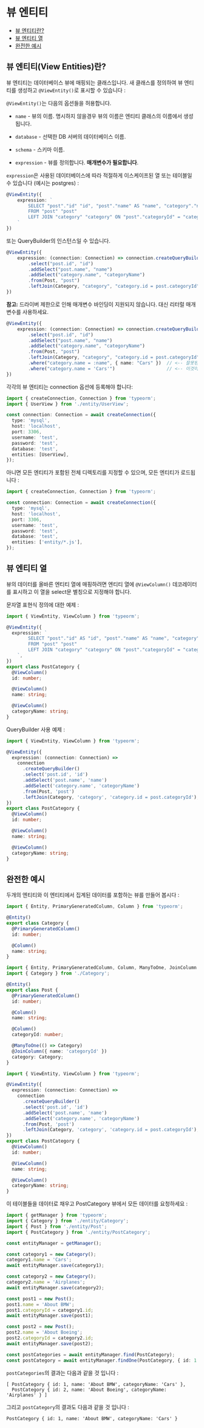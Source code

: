 # 뷰 엔티티

- [뷰 엔티티란?](<#뷰-엔티티(View-Entities)란>)
- [뷰 엔티티 열](#view-entity-columns)
- [완전한 예시](#완전한-예시)

## 뷰 엔티티(View Entities)란?

뷰 엔티티는 데이터베이스 뷰에 매핑되는 클래스입니다. 새 클래스를 정의하여 뷰 엔티티를 생성하고 `@ViewEntity()`로 표시할 수 있습니다 :

`@ViewEntity()`는 다음의 옵션들을 허용합니다.

- `name` - 뷰의 이름. 명시하지 않을경우 뷰의 이름은 엔티티 클래스의 이름에서 생성됩니다.

- `database` - 선택한 DB 서버의 데이터베이스 이름.

- `schema` - 스키마 이름.

- `expression` - 뷰를 정의합니다. **매개변수가 필요합니다**.

`expression`은 사용된 데이터베이스에 따라 적절하게 이스케이프된 열 또는 테이블일 수 있습니다 (예시는 postgres) :

```typescript
@ViewEntity({
    expression: `
        SELECT "post"."id" "id", "post"."name" AS "name", "category"."name" AS "categoryName"
        FROM "post" "post"
        LEFT JOIN "category" "category" ON "post"."categoryId" = "category"."id"
    `
})
```

또는 QueryBuilder의 인스턴스일 수 있습니다.

```typescript
@ViewEntity({
    expression: (connection: Connection) => connection.createQueryBuilder()
        .select("post.id", "id")
        .addSelect("post.name", "name")
        .addSelect("category.name", "categoryName")
        .from(Post, "post")
        .leftJoin(Category, "category", "category.id = post.categoryId")
})
```

**참고:** 드라이버 제한으로 인해 매개변수 바인딩이 지원되지 않습니다. 대신 리터럴 매개변수를 사용하세요.

```typescript
@ViewEntity({
    expression: (connection: Connection) => connection.createQueryBuilder()
        .select("post.id", "id")
        .addSelect("post.name", "name")
        .addSelect("category.name", "categoryName")
        .from(Post, "post")
        .leftJoin(Category, "category", "category.id = post.categoryId")
        .where("category.name = :name", { name: "Cars" })  // <-- 잘못된 방식입니다
        .where("category.name = 'Cars'")                   // <-- 이것이 옳은 방식입니다
})
```

각각의 뷰 엔티티는 connection 옵션에 등록해야 합니다:

```typescript
import { createConnection, Connection } from 'typeorm';
import { UserView } from './entity/UserView';

const connection: Connection = await createConnection({
  type: 'mysql',
  host: 'localhost',
  port: 3306,
  username: 'test',
  password: 'test',
  database: 'test',
  entities: [UserView],
});
```

아니면 모든 엔티티가 포함된 전체 디렉토리를 지정할 수 있으며, 모든 엔티티가 로드됩니다 :

```typescript
import { createConnection, Connection } from 'typeorm';

const connection: Connection = await createConnection({
  type: 'mysql',
  host: 'localhost',
  port: 3306,
  username: 'test',
  password: 'test',
  database: 'test',
  entities: ['entity/*.js'],
});
```

## 뷰 엔티티 열

뷰의 데이터를 올바른 엔티티 열에 매핑하려면 엔티티 열에 `@ViewColumn()` 데코레이터를 표시하고 이 열을 select문 별칭으로 지정해야 합니다.

문자열 표현식 정의에 대한 예제 :

```typescript
import { ViewEntity, ViewColumn } from 'typeorm';

@ViewEntity({
  expression: `
        SELECT "post"."id" AS "id", "post"."name" AS "name", "category"."name" AS "categoryName"
        FROM "post" "post"
        LEFT JOIN "category" "category" ON "post"."categoryId" = "category"."id"
    `,
})
export class PostCategory {
  @ViewColumn()
  id: number;

  @ViewColumn()
  name: string;

  @ViewColumn()
  categoryName: string;
}
```

QueryBuilder 사용 예제 :

```typescript
import { ViewEntity, ViewColumn } from 'typeorm';

@ViewEntity({
  expression: (connection: Connection) =>
    connection
      .createQueryBuilder()
      .select('post.id', 'id')
      .addSelect('post.name', 'name')
      .addSelect('category.name', 'categoryName')
      .from(Post, 'post')
      .leftJoin(Category, 'category', 'category.id = post.categoryId'),
})
export class PostCategory {
  @ViewColumn()
  id: number;

  @ViewColumn()
  name: string;

  @ViewColumn()
  categoryName: string;
}
```

## 완전한 예시

두개의 엔티티와 이 엔티티에서 집계된 데이터를 포함하는 뷰를 만들어 봅시다 :

```typescript
import { Entity, PrimaryGeneratedColumn, Column } from 'typeorm';

@Entity()
export class Category {
  @PrimaryGeneratedColumn()
  id: number;

  @Column()
  name: string;
}
```

```typescript
import { Entity, PrimaryGeneratedColumn, Column, ManyToOne, JoinColumn } from 'typeorm';
import { Category } from './Category';

@Entity()
export class Post {
  @PrimaryGeneratedColumn()
  id: number;

  @Column()
  name: string;

  @Column()
  categoryId: number;

  @ManyToOne(() => Category)
  @JoinColumn({ name: 'categoryId' })
  category: Category;
}
```

```typescript
import { ViewEntity, ViewColumn } from 'typeorm';

@ViewEntity({
  expression: (connection: Connection) =>
    connection
      .createQueryBuilder()
      .select('post.id', 'id')
      .addSelect('post.name', 'name')
      .addSelect('category.name', 'categoryName')
      .from(Post, 'post')
      .leftJoin(Category, 'category', 'category.id = post.categoryId'),
})
export class PostCategory {
  @ViewColumn()
  id: number;

  @ViewColumn()
  name: string;

  @ViewColumn()
  categoryName: string;
}
```

이 테이블들을 데이터로 채우고 PostCategory 뷰에서 모든 데이터를 요청하세요 :

```typescript
import { getManager } from 'typeorm';
import { Category } from './entity/Category';
import { Post } from './entity/Post';
import { PostCategory } from './entity/PostCategory';

const entityManager = getManager();

const category1 = new Category();
category1.name = 'Cars';
await entityManager.save(category1);

const category2 = new Category();
category2.name = 'Airplanes';
await entityManager.save(category2);

const post1 = new Post();
post1.name = 'About BMW';
post1.categoryId = category1.id;
await entityManager.save(post1);

const post2 = new Post();
post2.name = 'About Boeing';
post2.categoryId = category2.id;
await entityManager.save(post2);

const postCategories = await entityManager.find(PostCategory);
const postCategory = await entityManager.findOne(PostCategory, { id: 1 });
```

`postCategories`의 결과는 다음과 같을 것 입니다 :

```
[ PostCategory { id: 1, name: 'About BMW', categoryName: 'Cars' },
  PostCategory { id: 2, name: 'About Boeing', categoryName: 'Airplanes' } ]
```

그리고 `postCategory`의 결과도 다음과 같을 것 입니다 :

```
PostCategory { id: 1, name: 'About BMW', categoryName: 'Cars' }
```
